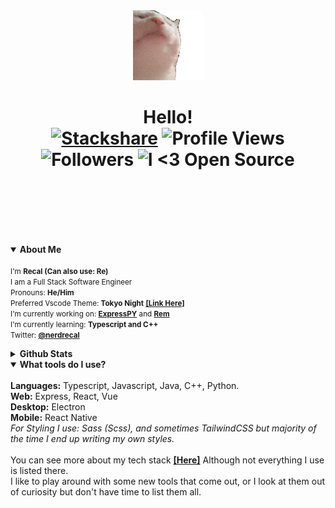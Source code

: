 

<div align="center">
<img src="https://github.com/Recal/Recal/blob/master/catjam.gif"></img><br/>
<h1>
<div align="center">
  Hello!
  <br/>
  <a href="https://stackshare.io/recal/stack"><img alt="Stackshare" src="http://img.shields.io/badge/tech-stack-0690fa.svg?style=flat"></a>
  <img alt="Profile Views" src="https://komarev.com/ghpvc/?username=recal&color=blue&style=flat">
  <img alt="Followers" src="https://img.shields.io/github/followers/Recal.svg?style=social&label=Follow&maxAge=2592000">
  <img alt="I <3 Open Source" src="https://badgen.net/badge/Open%20Source%20%3F/Yes%21/blue?icon=github">
  <br/>
  
  <img alt="" src="http://ForTheBadge.com/images/badges/winter-is-coming.svg">
  <img alt="" src="https://forthebadge.com/images/badges/fuck-it-ship-it.svg"><br/>
  <img alt="" src="https://forthebadge.com/images/badges/powered-by-coffee.svg">
</div>
</h1>
</div>

<br><details open><summary><b>About Me</b></summary>
  <br>
  <small>I'm <b>Recal (Can also use: Re)</b></small><br>
  <small>I am a Full Stack Software Engineer</small><br>
  <small>Pronouns: <b>He/Him</b></small><br>
  <small>
    Preferred Vscode Theme: <b>Tokyo Night</b> <a href="https://marketplace.visualstudio.com/items?itemName=enkia.tokyo-night"><b>[Link Here]</b></a>
  </small><br>
  <small>
    I'm currently working on: <a href="https://github.com/loganlilypad/expresspy"><b>ExpressPY</b></a> and <a href="https://github.com/recal/rem"><b>Rem</b></a><br>
    I'm currently learning: <b>Typescript and C++</b>
  </small><br>
  <small>
    Twitter: <a href="https://twitter.com/nerdrecal/"><b>@nerdrecal</b></a>
  </small>
  <br>
</details>
  
<details><summary><b>Github Stats</b></summary>
  <br><br>
  
  <details><summary><b>Generic Stats</b></summary>
  <img alt="Github Stats" src="https://github-readme-stats.vercel.app/api?username=Recal&show_icons=true&hide_border=true&count_private=true&theme=omni"></img>
  </details>
  
  <br>
  
  <details open><summary><b>Top Languages</b></summary>
  <img alt="Top Languages" src="https://github-readme-stats.vercel.app/api/top-langs/?username=recal&theme=omni&layout=compact"></img>
  </details>
  
  <br>
</details>
  
<details open><summary><b>What tools do I use?</b></summary>
 <br>
  <b>Languages:</b> Typescript, Javascript, Java, C++, Python.<br>
  <b>Web:</b> Express, React, Vue<br>
  <b>Desktop:</b> Electron<br>
  <b>Mobile:</b> React Native<br>
  <i>For Styling I use: Sass (Scss), and sometimes TailwindCSS but majority of the time I end up writing my own styles.</i><br><br>
  You can see more about my tech stack <a href="https://stackshare.io/recal/stack"><b>[Here]</b></a> Although not everything I use is listed there.<br>
  I like to play around with some new tools that come out, or I look at them out of curiosity but don't have time to list them all. 
 <br>
</details>
    





